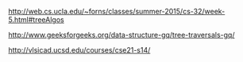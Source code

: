 http://web.cs.ucla.edu/~forns/classes/summer-2015/cs-32/week-5.html#treeAlgos

http://www.geeksforgeeks.org/data-structure-gq/tree-traversals-gq/

http://vlsicad.ucsd.edu/courses/cse21-s14/
